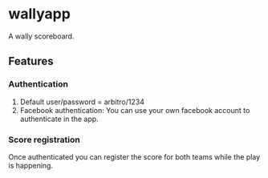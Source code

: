# wallyapp
A wally scoreboard.

## Features
### Authentication
1. Default user/password = arbitro/1234
2. Facebook authentication: You can use your own facebook account to authenticate in the app.

### Score registration
Once authenticated you can register the score for both teams while the play is happening.
